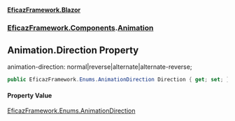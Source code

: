 #### [EficazFramework.Blazor](EficazFrameworkBlazor.md 'EficazFramework Blazor')
### [EficazFramework.Components](EficazFrameworkBlazor.md#EficazFramework.Components 'EficazFramework.Components').[Animation](EficazFramework.Components/Animation.md 'EficazFramework.Components.Animation')

## Animation.Direction Property

animation-direction: normal|reverse|alternate|alternate-reverse;

```csharp
public EficazFramework.Enums.AnimationDirection Direction { get; set; }
```

#### Property Value
[EficazFramework.Enums.AnimationDirection](https://docs.microsoft.com/en-us/dotnet/api/EficazFramework.Enums.AnimationDirection 'EficazFramework.Enums.AnimationDirection')
